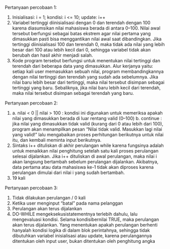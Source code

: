 Pertanyaan percobaan 1:
1. Inisialisasi: i = 1; kondisi: i <= 10; update: i++
2. Variabel tertinggi diinisialisasi dengan 0 dan terendah dengan 100 karena diasumsikan nilai mahasiswa berada di antara 0–100. Nilai awal tersebut berfungsi sebagai batas ekstrem agar nilai pertama yang dimasukkan pasti bisa menggantikan nilai awal saat dibandingkan. Jika tertinggi diinisialisasi 100 dan terendah 0, maka tidak ada nilai yang lebih besar dari 100 atau lebih kecil dari 0, sehingga variabel tidak akan berubah dan hasil akhir menjadi salah.
3. Kode program tersebut berfungsi untuk menentukan nilai tertinggi dan terendah dari beberapa data yang dimasukkan. Alur kerjanya yaitu: setiap kali user memasukkan sebuah nilai, program membandingkannya dengan nilai tertinggi dan terendah yang sudah ada sebelumnya. Jika nilai baru lebih besar dari tertinggi, maka nilai tersebut disimpan sebagai tertinggi yang baru. Sebaliknya, jika nilai baru lebih kecil dari terendah, maka nilai tersebut disimpan sebagai terendah yang baru.

Pertanyaan percobaan 2:
1. a. nilai < 0 || nilai > 100 : kondisi ini digunakan untuk memeriksa apakah nilai yang dimasukkan berada di luar rentang valid (0–100)
   b. continue : jika nilai yang dimasukkan tidak valid (kurang dari 0 atau lebih dari 100), program akan menampilkan pesan “Nilai  tidak valid. Masukkan lagi nilai yang valid!” lalu mengabaikan proses perhitungan berikutnya untuk nilai itu, dan kembali meminta input berikutnya.
2. Sintaks i++ dituliskan di akhir perulangan while karena fungsinya adalah untuk menaikkan nilai penghitung setelah satu kali proses perulangan selesai dijalankan. Jika i++ dituliskan di awal perulangan, maka nilai i akan langsung bertambah sebelum perulangan dijalankan. Akibatnya, data pertama atau data mahasiswa ke-1 tidak akan diproses karena perulangan dimulai dari nilai i yang sudah bertambah.
3. 19 kali

Pertanyaan percobaan 3:
1. Tidak dilakukan perulangan / 0 kali
2. Ketika user menginput “batal” pada nama pelanggan
3. Perulangan akan terus dijalankan
4. DO-WHILE mengeksekusistatementnya terlebih dahulu, lalu mengevaluasi kondisi. Selama kondisibernilai TRUE, maka perulangan akan terus dijalankan. Yang menentukan apakah perulangan berhenti hanyalah kondisi logika di dalam blok perintahnya, sehingga tidak dibutuhkan variabel inisialisasi atau update, karena perulangannya ditentukan oleh input user, bukan ditentukan oleh penghitung angka